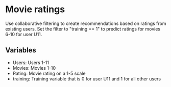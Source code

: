 # Movie ratings

Use collaborative filtering to create recommendations based on ratings from existing users. Set the filter to "training == 1" to predict ratings for movies 6-10 for user U11.

## Variables

* Users: Users 1-11
* Movies: Movies 1-10
* Rating: Movie rating on a 1-5 scale
* training: Training variable that is 0 for user U11 and 1 for all other users
